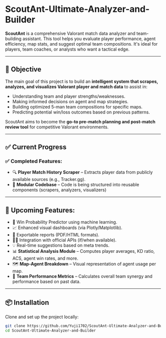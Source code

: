 # ScoutAnt-Ultimate-Analyzer-and-Builder

**ScoutAnt** is a comprehensive Valorant match data analyzer and team-building assistant. This tool helps you evaluate player performance, agent efficiency, map stats, and suggest optimal team compositions. It's ideal for players, team coaches, or analysts who want a tactical edge.

---

## 🎯 Objective

The main goal of this project is to build an **intelligent system that scrapes, analyzes, and visualizes Valorant player and match data** to assist in:

- Understanding team and player strengths/weaknesses.
- Making informed decisions on agent and map strategies.
- Building optimized 5-man team compositions for specific maps.
- Predicting potential win/loss outcomes based on previous patterns.

ScoutAnt aims to become the **go-to pre-match planning and post-match review tool** for competitive Valorant environments.

---

## ✅ Current Progress

### ✅ Completed Features:
- 🔍 **Player Match History Scraper** – Extracts player data from publicly available sources (e.g., Tracker.gg).
- 🔧 **Modular Codebase** – Code is being structured into reusable components (scrapers, analyzers, visualizers)

---

## 🚧 Upcoming Features:
- 🧠 Win Probability Predictor using machine learning.
- 📈 Enhanced visual dashboards (via Plotly/Matplotlib).
- 📂 Exportable reports (PDF/HTML formats).
- 🕵️‍♂️ Integration with official APIs (if/when available).
- 💡 Real-time suggestions based on meta trends.
- 📊 **Statistical Analysis Module** – Computes player averages, KD ratio, ACS, agent win rates, and more.
- 🗺️ **Map-Agent Breakdown** – Visual representation of agent usage per map.
- 🧮 **Team Performance Metrics** – Calculates overall team synergy and performance based on past data.


---

## 📦 Installation

Clone and set up the project locally:

```bash
git clone https://github.com/Yuji1702/ScoutAnt-Ultimate-Analyzer-and-Builder.git
cd ScoutAnt-Ultimate-Analyzer-and-Builder

